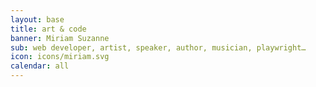 ```yaml
---
layout: base
title: art & code
banner: Miriam Suzanne
sub: web developer, artist, speaker, author, musician, playwright…
icon: icons/miriam.svg
calendar: all
---
```


